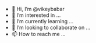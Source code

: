 - 👋 Hi, I’m @vikeybabar
- 👀 I’m interested in ...
- 🌱 I’m currently learning ...
- 💞️ I’m looking to collaborate on ...
- 📫 How to reach me ...

<!---
vikeybabar/vikeybabar is a ✨ special ✨ repository because its `README.md` (this file) appears on your GitHub profile.
You can click the Preview link to take a look at your changes.
--->
